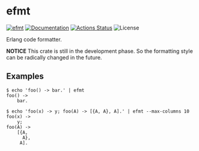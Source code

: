 efmt
====

[![efmt](https://img.shields.io/crates/v/efmt.svg)](https://crates.io/crates/efmt)
[![Documentation](https://docs.rs/efmt/badge.svg)](https://docs.rs/efmt)
[![Actions Status](https://github.com/sile/efmt/workflows/CI/badge.svg)](https://github.com/sile/efmt/actions)
![License](https://img.shields.io/crates/l/efmt)

Erlang code formatter.

**NOTICE** This crate is still in the development phase. So the formatting style can be radically changed in the future.

Examples
--------

```console
$ echo 'foo() -> bar.' | efmt
foo() ->
    bar.
```

```console
$ echo 'foo(x) -> y; foo(A) -> [{A, A}, A].' | efmt --max-columns 10
foo(x) ->
    y;
foo(A) ->
    [{A,
      A},
     A].
```

